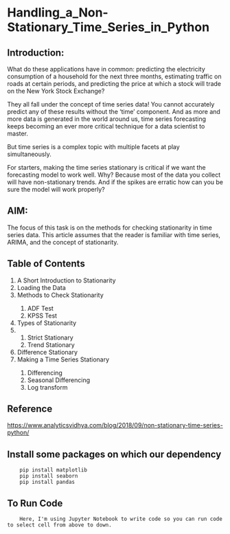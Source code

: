 # Handling_a_Non-Stationary_Time_Series_in_Python
## Introduction: 
What do these applications have in common: predicting the electricity consumption of a household for the next three months, estimating traffic on roads at certain periods, and predicting the price at which a stock will trade on the New York Stock Exchange?

They all fall under the concept of time series data! You cannot accurately predict any of these results without the ‘time’ component. And as more and more data is generated in the world around us, time series forecasting keeps becoming an ever more critical technique for a data scientist to master.

But time series is a complex topic with multiple facets at play simultaneously.

For starters, making the time series stationary is critical if we want the forecasting model to work well. Why? Because most of the data you collect will have non-stationary trends. And if the spikes are erratic how can you be sure the model will work properly?
## AIM: 
The focus of this task is on the methods for checking stationarity in time series data. This article assumes that the reader is familiar with time series, ARIMA, and the concept of stationarity.
## Table of Contents
<ol>
<li>A Short Introduction to Stationarity</li>
<li>Loading the Data</li>
<li>Methods to Check Stationarity</li>
  <ol>
  <li>ADF Test</li>
  <li>KPSS Test</li>
  </ol>
<li>Types of Stationarity<li>
  <ol>
  <li>Strict Stationary</li>
  <li>Trend Stationary</li>
  </ol>
<li>Difference Stationary</li>
<li>Making a Time Series Stationary</li>
    <ol>
    <li>Differencing</li>
    <li>Seasonal Differencing</li>
    <li>Log transform</li>
    </ol>
</ol>

## Reference
 https://www.analyticsvidhya.com/blog/2018/09/non-stationary-time-series-python/

## Install some packages on which our dependency

        pip install matplotlib
        pip install seaborn
        pip install pandas
## To Run Code 
        Here, I'm using Jupyter Notebook to write code so you can run code to select cell from above to down.
